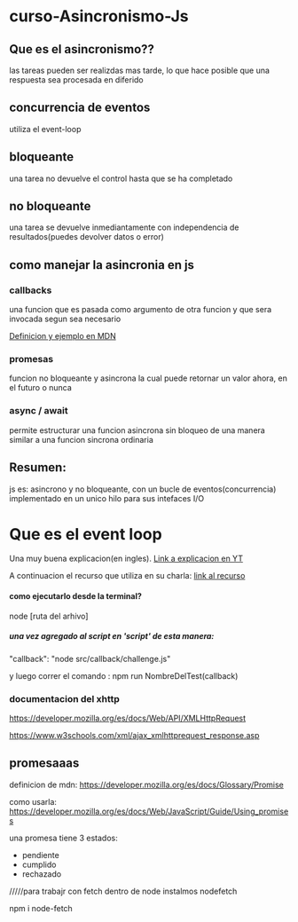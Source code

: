 # curso-Asincronismo-Js

## Que es el asincronismo??
las tareas pueden ser realizdas mas tarde, lo que hace posible que una respuesta sea procesada en diferido

## concurrencia de eventos
utiliza el event-loop

## bloqueante
una tarea no devuelve el control hasta que se ha completado

## no bloqueante
una tarea se devuelve inmediantamente con independencia de resultados(puedes devolver datos o error)

## como manejar la asincronia en js
 
### callbacks
una funcion que es pasada como argumento de otra funcion y que sera invocada segun sea necesario

[Definicion y ejemplo en MDN](https://developer.mozilla.org/es/docs/Glossary/Callback_function)

### promesas
funcion no bloqueante y asincrona la cual puede retornar un valor ahora, en el futuro o nunca

### async / await 
permite estructurar una funcion asincrona sin bloqueo de una manera similar a una funcion sincrona ordinaria

## Resumen:
js es: asincrono y no bloqueante, con un bucle de eventos(concurrencia) implementado en un unico hilo para sus intefaces I/O


# Que es el event loop

Una muy buena explicacion(en ingles). [Link a explicacion en YT](https://www.youtube.com/watch?v=8aGhZQkoFbQ)

A continuacion el recurso que utiliza en su charla:
[link al recurso ](http://latentflip.com/loupe/?code=JC5vbignYnV0dG9uJywgJ2NsaWNrJywgZnVuY3Rpb24gb25DbGljaygpIHsKICAgIHNldFRpbWVvdXQoZnVuY3Rpb24gdGltZXIoKSB7CiAgICAgICAgY29uc29sZS5sb2coJ1lvdSBjbGlja2VkIHRoZSBidXR0b24hJyk7ICAgIAogICAgfSwgMjAwMCk7Cn0pOwoKY29uc29sZS5sb2coIkhpISIpOwoKc2V0VGltZW91dChmdW5jdGlvbiB0aW1lb3V0KCkgewogICAgY29uc29sZS5sb2coIkNsaWNrIHRoZSBidXR0b24hIik7Cn0sIDUwMDApOwoKY29uc29sZS5sb2coIldlbGNvbWUgdG8gbG91cGUuIik7!!!PGJ1dHRvbj5DbGljayBtZSE8L2J1dHRvbj4%3D``)


#### como ejecutarlo desde la terminal?

node [ruta del arhivo]

##### una vez agregado al script en 'script' de esta manera:

"callback": "node src/callback/challenge.js"

y luego correr el comando :  npm run NombreDelTest(callback)


### documentacion del xhttp

https://developer.mozilla.org/es/docs/Web/API/XMLHttpRequest

https://www.w3schools.com/xml/ajax_xmlhttprequest_response.asp


## promesaaas

definicion de mdn:   https://developer.mozilla.org/es/docs/Glossary/Promise

como usarla: https://developer.mozilla.org/es/docs/Web/JavaScript/Guide/Using_promises

una promesa tiene 3 estados:

+ pendiente
+ cumplido
+ rechazado

/////para trabajr con fetch dentro de node instalmos nodefetch

npm i node-fetch

